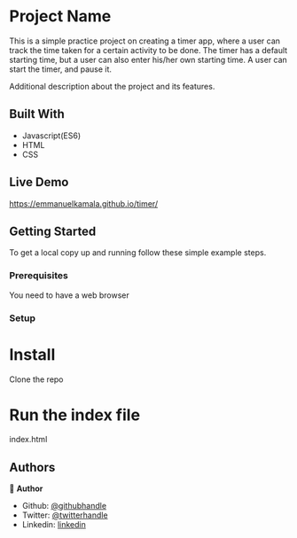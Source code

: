 # Project Name

This is a simple practice project on creating a timer app, where a user can track the time taken for a certain activity to be done. The timer has a default starting time, but a user can also enter his/her own starting time. A user can start the timer, and pause it.

Additional description about the project and its features.

## Built With

- Javascript(ES6)
- HTML
- CSS

## Live Demo

https://emmanuelkamala.github.io/timer/


## Getting Started

To get a local copy up and running follow these simple example steps.

### Prerequisites
You need to have a web browser


### Setup

# Install
Clone the repo

# Run the index file

index.html


## Authors

👤 **Author**

- Github: [@githubhandle](https://github.com/emmanuelkamala)
- Twitter: [@twitterhandle](https://twitter.com/ejkamala)
- Linkedin: [linkedin](https://linkedin.com/emmanuelkamala)
